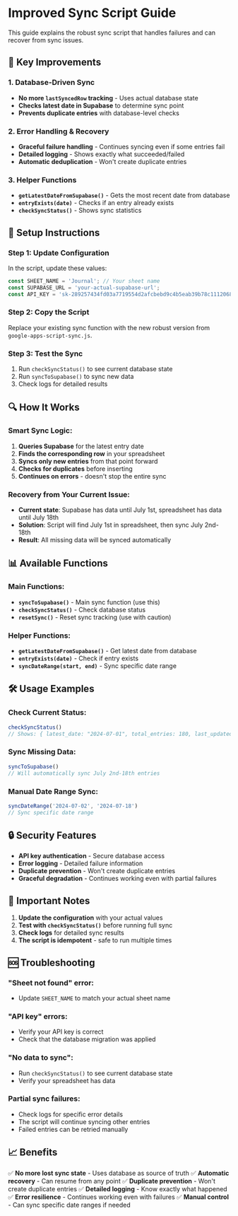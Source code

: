 # Improved Sync Script Guide

This guide explains the robust sync script that handles failures and can recover from sync issues.

## 🔧 **Key Improvements**

### **1. Database-Driven Sync**
- **No more `lastSyncedRow` tracking** - Uses actual database state
- **Checks latest date in Supabase** to determine sync point
- **Prevents duplicate entries** with database-level checks

### **2. Error Handling & Recovery**
- **Graceful failure handling** - Continues syncing even if some entries fail
- **Detailed logging** - Shows exactly what succeeded/failed
- **Automatic deduplication** - Won't create duplicate entries

### **3. Helper Functions**
- **`getLatestDateFromSupabase()`** - Gets the most recent date from database
- **`entryExists(date)`** - Checks if an entry already exists
- **`checkSyncStatus()`** - Shows sync statistics

## 🚀 **Setup Instructions**

### **Step 1: Update Configuration**
In the script, update these values:
```javascript
const SHEET_NAME = 'Journal'; // Your sheet name
const SUPABASE_URL = 'your-actual-supabase-url';
const API_KEY = 'sk-289257434fd03a7719554d2afcbebd9c4b5eab39b78c11120683c66d1fd1461c';
```

### **Step 2: Copy the Script**
Replace your existing sync function with the new robust version from `google-apps-script-sync.js`.

### **Step 3: Test the Sync**
1. Run `checkSyncStatus()` to see current database state
2. Run `syncToSupabase()` to sync new data
3. Check logs for detailed results

## 🔍 **How It Works**

### **Smart Sync Logic:**
1. **Queries Supabase** for the latest entry date
2. **Finds the corresponding row** in your spreadsheet
3. **Syncs only new entries** from that point forward
4. **Checks for duplicates** before inserting
5. **Continues on errors** - doesn't stop the entire sync

### **Recovery from Your Current Issue:**
- **Current state**: Supabase has data until July 1st, spreadsheet has data until July 18th
- **Solution**: Script will find July 1st in spreadsheet, then sync July 2nd-18th
- **Result**: All missing data will be synced automatically

## 📊 **Available Functions**

### **Main Functions:**
- **`syncToSupabase()`** - Main sync function (use this)
- **`checkSyncStatus()`** - Check database status
- **`resetSync()`** - Reset sync tracking (use with caution)

### **Helper Functions:**
- **`getLatestDateFromSupabase()`** - Get latest date from database
- **`entryExists(date)`** - Check if entry exists
- **`syncDateRange(start, end)`** - Sync specific date range

## 🛠️ **Usage Examples**

### **Check Current Status:**
```javascript
checkSyncStatus()
// Shows: { latest_date: "2024-07-01", total_entries: 180, last_updated: "..." }
```

### **Sync Missing Data:**
```javascript
syncToSupabase()
// Will automatically sync July 2nd-18th entries
```

### **Manual Date Range Sync:**
```javascript
syncDateRange('2024-07-02', '2024-07-18')
// Sync specific date range
```

## 🔒 **Security Features**

- **API key authentication** - Secure database access
- **Error logging** - Detailed failure information
- **Duplicate prevention** - Won't create duplicate entries
- **Graceful degradation** - Continues working even with partial failures

## 🚨 **Important Notes**

1. **Update the configuration** with your actual values
2. **Test with `checkSyncStatus()`** before running full sync
3. **Check logs** for detailed sync results
4. **The script is idempotent** - safe to run multiple times

## 🆘 **Troubleshooting**

### **"Sheet not found" error:**
- Update `SHEET_NAME` to match your actual sheet name

### **"API key" errors:**
- Verify your API key is correct
- Check that the database migration was applied

### **"No data to sync":**
- Run `checkSyncStatus()` to see current database state
- Verify your spreadsheet has data

### **Partial sync failures:**
- Check logs for specific error details
- The script will continue syncing other entries
- Failed entries can be retried manually

## 📈 **Benefits**

✅ **No more lost sync state** - Uses database as source of truth
✅ **Automatic recovery** - Can resume from any point
✅ **Duplicate prevention** - Won't create duplicate entries
✅ **Detailed logging** - Know exactly what happened
✅ **Error resilience** - Continues working even with failures
✅ **Manual control** - Can sync specific date ranges if needed 